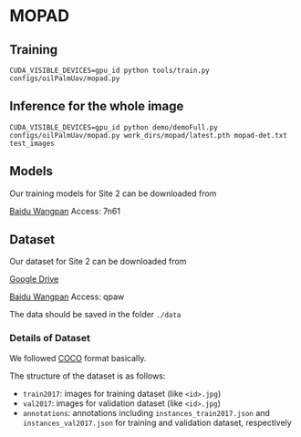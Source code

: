 # MOPAD

## Training

`
CUDA_VISIBLE_DEVICES=gpu_id python tools/train.py configs/oilPalmUav/mopad.py
`


## Inference for the whole image

`
CUDA_VISIBLE_DEVICES=gpu_id python demo/demoFull.py configs/oilPalmUav/mopad.py work_dirs/mopad/latest.pth mopad-det.txt test_images
`

## Models

Our training models for Site 2 can be downloaded from

[Baidu Wangpan](https://pan.baidu.com/s/1Vj-Se2LUi8839_JjYIh2tQ) Access: 7n61


## Dataset
Our dataset for Site 2 can be downloaded from

[Google Drive](https://drive.google.com/drive/folders/17I8HVrGo812vpMdD2EKrkdw_61NVrUfb?usp=sharing)

[Baidu Wangpan](https://pan.baidu.com/s/1JStM5aYCjtZho249PuJ_WQ)  Access: qpaw

The data should be saved in the folder `./data`


### Details of Dataset
We followed [COCO](https://cocodataset.org/) format basically.

The structure of the dataset is as follows:
- `train2017`: images for training dataset (like `<id>.jpg`)
- `val2017`: images for validation dataset (like `<id>.jpg`)
- `annotations`: annotations including `instances_train2017.json` and `instances_val2017.json` for training and validation dataset, respectively


